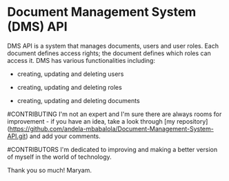 # Document Management System (DMS) API
DMS API is a system that manages documents, users and user roles. Each document defines access rights; the document defines which roles can access it. DMS has various functionalities including:

- creating, updating and deleting users

- creating, updating and deleting roles

- creating, updating and deleting documents

#CONTRIBUTING
I'm not an expert and I'm sure there are always rooms for improvement - if you have an idea, take a look through [my repository] (https://github.com/andela-mbabalola/Document-Management-System-API.git) and add your comments.

#CONTRIBUTORS
I'm dedicated to improving and making a better version of myself in the world of technology.

Thank you so much!
Maryam.
